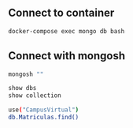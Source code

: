 ## Connect to container

```sh
docker-compose exec mongo db bash
```
## Connect with mongosh


```sh
mongosh ""
```

```sh
show dbs
show collection
```

```sh
use("CampusVirtual")
db.Matriculas.find()
```